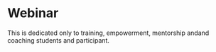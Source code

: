 # Webinar
This is dedicated only to training, empowerment, mentorship andand coaching students and participant.
